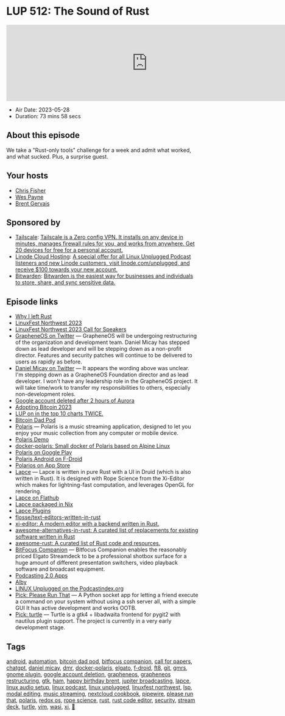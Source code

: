 # LUP 512: The Sound of Rust

<iframe src="https://player.fireside.fm/v2/RUkczH-V+f3Z4OXz4?theme=dark" width="740" height="200" frameborder="0" scrolling="no"></iframe>

* Air Date: 2023-05-28
* Duration: 73 mins 58 secs

## About this episode

We take a "Rust-only tools" challenge for a week and admit what worked, and what sucked. Plus, a surprise guest.

## Your hosts
* [Chris Fisher](https://linuxunplugged.com/hosts/chrislas)
* [Wes Payne](https://linuxunplugged.com/hosts/wes)
* [Brent Gervais](https://linuxunplugged.com/hosts/brent)

## Sponsored by

  * [Tailscale](http://tailscale.com/): [Tailscale is a Zero config VPN. It installs on any device in minutes, manages firewall rules for you, and works from anywhere. Get 20 devices for free for a personal account. ](http://tailscale.com/)
  * [Linode Cloud Hosting](https://linode.com/unplugged): [A special offer for all Linux Unplugged Podcast listeners and new Linode customers, visit linode.com/unplugged, and receive $100 towards your new account. ](https://linode.com/unplugged)
  * [Bitwarden](https://bitwarden.com/linux): [Bitwarden is the easiest way for businesses and individuals to store, share, and sync sensitive data.](https://bitwarden.com/linux)



## Episode links

  * [Why I left Rust](https://www.jntrnr.com/why-i-left-rust/ "Why I left Rust")
  * [LinuxFest Northwest 2023](https://www.linuxfestnorthwest.org/ "LinuxFest Northwest 2023")
  * [LinuxFest Northwest 2023 Call for Speakers](https://sessionize.com/lfnw2023 "LinuxFest Northwest 2023 Call for Speakers")
  * [GrapheneOS on Twitter](https://twitter.com/grapheneos/status/1662490320133664770?s=12&t=E9EIlRX-vHxbQ8g23lQU3A "GrapheneOS on Twitter") — GrapheneOS will be undergoing restructuring of the organization and development team. Daniel Micay has stepped down as lead developer and will be stepping down as a non-profit director. Features and security patches will continue to be delivered to users as rapidly as before.
  * [Daniel Micay on Twitter](https://twitter.com/danielmicay/status/1662558442458955777?s=12&t=E9EIlRX-vHxbQ8g23lQU3A "Daniel Micay on Twitter") — It appears the wording above was unclear. I'm stepping down as a GrapheneOS Foundation director and as lead developer. I won't have any leadership role in the GrapheneOS project. It will take time/work to transfer my responsibilities to others, especially non-development roles.
  * [Google account deleted after 2 hours of Aurora](https://www.reddit.com/r/degoogle/comments/13td3iq/google_account_deleted_after_2_hours_of_aurora/?utm_name=androidcss "Google account deleted after 2 hours of Aurora")
  * [Adopting Bitcoin 2023](https://adoptingbitcoin.org/2023/ "Adopting Bitcoin 2023")
  * [LUP on in the top 10 charts TWICE.](https://twitter.com/fountain_app/status/1662064650156949507 "LUP on in the top 10 charts TWICE.")
  * [Bitcoin Dad Pod](https://bitcoindadpod.fireside.fm/ "Bitcoin Dad Pod")
  * [Polaris](https://github.com/agersant/polaris "Polaris") — Polaris is a music streaming application, designed to let you enjoy your music collection from any computer or mobile device.
  * [Polaris Demo](https://demo.polaris.stream/ "Polaris Demo")
  * [docker-polaris: Small docker of Polaris based on Alpine Linux](https://github.com/ogarcia/docker-polaris "docker-polaris: Small docker of Polaris based on Alpine Linux")
  * [Polaris on Google Play](https://play.google.com/store/apps/details?id=agersant.polaris "Polaris on Google Play")
  * [Polaris Android on F-Droid](https://f-droid.org/packages/agersant.polaris/ "Polaris Android on F-Droid")
  * [Polarios on App Store](https://apps.apple.com/app/polarios/id1662366309 "Polarios on App Store")
  * [Lapce](https://lapce.dev/ "Lapce") — Lapce is written in pure Rust with a UI in Druid (which is also written in Rust). It is designed with Rope Science from the Xi-Editor which makes for lightning-fast computation, and leverages OpenGL for rendering.
  * [Lapce on Flathub](https://flathub.org/apps/dev.lapce.lapce "Lapce on Flathub")
  * [Lapce packaged in Nix](https://search.nixos.org/packages?channel=unstable&show=lapce&from=0&size=50&sort=relevance&type=packages&query=lapce "Lapce packaged in Nix")
  * [Lapce Plugins](https://plugins.lapce.dev/search/ "Lapce Plugins")
  * [flosse/text-editors-written-in-rust](https://github.com/flosse/text-editors-written-in-rust "flosse/text-editors-written-in-rust")
  * [xi-editor: A modern editor with a backend written in Rust.](https://github.com/xi-editor/xi-editor "xi-editor: A modern editor with a backend written in Rust.")
  * [awesome-alternatives-in-rust: A curated list of replacements for existing software written in Rust](https://github.com/TaKO8Ki/awesome-alternatives-in-rust "awesome-alternatives-in-rust: A curated list of replacements for existing software written in Rust")
  * [awesome-rust: A curated list of Rust code and resources.](https://github.com/rust-unofficial/awesome-rust "awesome-rust: A curated list of Rust code and resources.")
  * [BitFocus Companion](https://bitfocus.io/companion "BitFocus Companion") — Bitfocus Companion enables the reasonably priced Elgato Streamdeck to be a professional shotbox surface for a huge amount of different presentation switchers, video playback software and broadcast equipment.
  * [Podcasting 2.0 Apps](https://podcastindex.org/apps?appTypes=app&elements=Value "Podcasting 2.0 Apps")
  * [Alby](https://getalby.com/ "Alby")
  * [LINUX Unplugged on the Podcastindex.org](https://podcastindex.org/podcast/575694 "LINUX Unplugged on the Podcastindex.org")
  * [Pick: Please Run That](https://flathub.org/apps/io.github.Sebicodes99.Prt "Pick: Please Run That") — A Python socket app for letting a friend execute a command on your system without using a ssh server all, with a simple GUI It has active development and works OOTB.
  * [Pick: turtle](https://gitlab.gnome.org/philippun1/turtlegit "Pick: turtle") — Turtle is a gtk4 + libadwaita frontend for pygit2 with nautilus plugin support. The project is currently in a very early development stage.



## Tags

[android](https://linuxunplugged.com/tags/android), [automation](https://linuxunplugged.com/tags/automation), [bitcoin dad pod](https://linuxunplugged.com/tags/bitcoin%20dad%20pod), [bitfocus companion](https://linuxunplugged.com/tags/bitfocus%20companion), [call for papers](https://linuxunplugged.com/tags/call%20for%20papers), [chatgpt](https://linuxunplugged.com/tags/chatgpt), [daniel micay](https://linuxunplugged.com/tags/daniel%20micay), [dmr](https://linuxunplugged.com/tags/dmr), [docker-polaris](https://linuxunplugged.com/tags/docker-polaris), [elgato](https://linuxunplugged.com/tags/elgato), [f-droid](https://linuxunplugged.com/tags/f-droid), [ft8](https://linuxunplugged.com/tags/ft8), [git](https://linuxunplugged.com/tags/git), [gmrs](https://linuxunplugged.com/tags/gmrs), [gnome plugin](https://linuxunplugged.com/tags/gnome%20plugin), [google account deletion](https://linuxunplugged.com/tags/google%20account%20deletion), [grapheneos](https://linuxunplugged.com/tags/grapheneos), [grapheneos restructuring](https://linuxunplugged.com/tags/grapheneos%20restructuring), [gtk](https://linuxunplugged.com/tags/gtk), [ham](https://linuxunplugged.com/tags/ham), [happy birthday brent](https://linuxunplugged.com/tags/happy%20birthday%20brent), [jupiter broadcasting](https://linuxunplugged.com/tags/jupiter%20broadcasting), [lapce](https://linuxunplugged.com/tags/lapce), [linux audio setup](https://linuxunplugged.com/tags/linux%20audio%20setup), [linux podcast](https://linuxunplugged.com/tags/linux%20podcast), [linux unplugged](https://linuxunplugged.com/tags/linux%20unplugged), [linuxfest northwest](https://linuxunplugged.com/tags/linuxfest%20northwest), [lsp](https://linuxunplugged.com/tags/lsp), [modal editing](https://linuxunplugged.com/tags/modal%20editing), [music streaming](https://linuxunplugged.com/tags/music%20streaming), [nextcloud cookbook](https://linuxunplugged.com/tags/nextcloud%20cookbook), [pipewire](https://linuxunplugged.com/tags/pipewire), [please run that](https://linuxunplugged.com/tags/please%20run%20that), [polaris](https://linuxunplugged.com/tags/polaris), [redox os](https://linuxunplugged.com/tags/redox%20os), [rope science](https://linuxunplugged.com/tags/rope%20science), [rust](https://linuxunplugged.com/tags/rust), [rust code editor](https://linuxunplugged.com/tags/rust%20code%20editor), [security](https://linuxunplugged.com/tags/security), [stream deck](https://linuxunplugged.com/tags/stream%20deck), [turtle](https://linuxunplugged.com/tags/turtle), [vim](https://linuxunplugged.com/tags/vim), [wasi](https://linuxunplugged.com/tags/wasi), [xi](https://linuxunplugged.com/tags/xi), [🦒](https://linuxunplugged.com/tags/%F0%9F%A6%92)